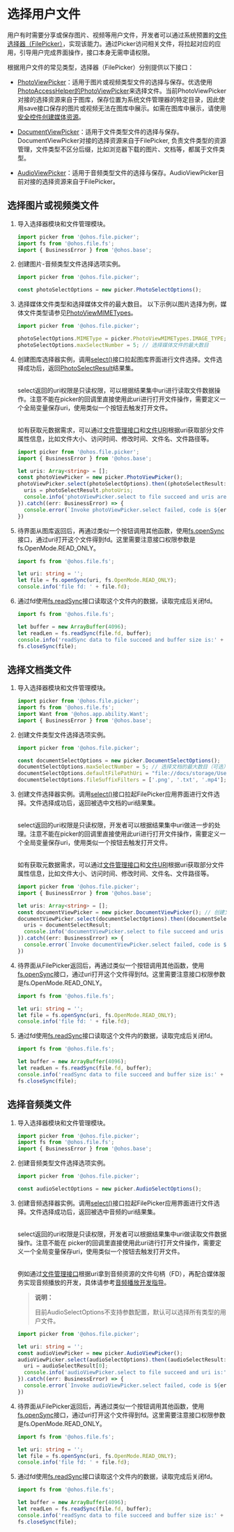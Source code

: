 # 选择用户文件

用户有时需要分享或保存图片、视频等用户文件，开发者可以通过系统预置的[文件选择器（FilePicker）](../reference/apis/js-apis-file-picker.md)，实现该能力。通过Picker访问相关文件，将拉起对应的应用，引导用户完成界面操作，接口本身无需申请权限。

根据用户文件的常见类型，选择器（FilePicker）分别提供以下接口：

- [PhotoViewPicker](../reference/apis/js-apis-file-picker.md#photoviewpicker)：适用于图片或视频类型文件的选择与保存。优选使用[PhotoAccessHelper的PhotoViewPicker](../reference/apis/js-apis-photoAccessHelper.md)来选择文件。当前PhotoViewPicker对接的选择资源来自于图库，保存位置为系统文件管理器的特定目录，因此使用save接口保存的图片或视频无法在图库中展示。如需在图库中展示，请使用[安全控件创建媒体资源](./photoAccessHelper-resource-guidelines.md#使用安全控件创建媒体资源)。

- [DocumentViewPicker](../reference/apis/js-apis-file-picker.md#documentviewpicker)：适用于文件类型文件的选择与保存。DocumentViewPicker对接的选择资源来自于FilePicker, 负责文件类型的资源管理，文件类型不区分后缀，比如浏览器下载的图片、文档等，都属于文件类型。

- [AudioViewPicker](../reference/apis/js-apis-file-picker.md#audioviewpicker)：适用于音频类型文件的选择与保存。AudioViewPicker目前对接的选择资源来自于FilePicker。

## 选择图片或视频类文件

1. 导入选择器模块和文件管理模块。

   ```ts
   import picker from '@ohos.file.picker';
   import fs from '@ohos.file.fs';
   import { BusinessError } from '@ohos.base';
   ```

2. 创建图片-音频类型文件选择选项实例。

   ```ts
   import picker from '@ohos.file.picker';
   
   const photoSelectOptions = new picker.PhotoSelectOptions();
   ```

3. 选择媒体文件类型和选择媒体文件的最大数目。
   以下示例以图片选择为例，媒体文件类型请参见[PhotoViewMIMETypes](../reference/apis/js-apis-file-picker.md#photoviewmimetypes)。

   ```ts
   import picker from '@ohos.file.picker';
   
   photoSelectOptions.MIMEType = picker.PhotoViewMIMETypes.IMAGE_TYPE; // 过滤选择媒体文件类型为IMAGE
   photoSelectOptions.maxSelectNumber = 5; // 选择媒体文件的最大数目
   ```

4. 创建图库选择器实例，调用[select()](../reference/apis/js-apis-file-picker.md#select)接口拉起图库界面进行文件选择。文件选择成功后，返回[PhotoSelectResult](../reference/apis/js-apis-file-picker.md#photoselectresult)结果集。
   
   </br>select返回的uri权限是只读权限，可以根据结果集中uri进行读取文件数据操作。注意不能在picker的回调里直接使用此uri进行打开文件操作，需要定义一个全局变量保存uri，使用类似一个按钮去触发打开文件。

   </br>如有获取元数据需求，可以通过[文件管理接口](../reference/apis/js-apis-file-fs.md)和[文件URI](../reference/apis/js-apis-file-fileuri.md)根据uri获取部分文件属性信息，比如文件大小、访问时间、修改时间、文件名、文件路径等。

   ```ts
   import picker from '@ohos.file.picker';
   import { BusinessError } from '@ohos.base';
   
   let uris: Array<string> = [];
   const photoViewPicker = new picker.PhotoViewPicker();
   photoViewPicker.select(photoSelectOptions).then((photoSelectResult: picker.PhotoSelectResult) => {
     uris = photoSelectResult.photoUris;
     console.info('photoViewPicker.select to file succeed and uris are:' + uris);
   }).catch((err: BusinessError) => {
     console.error(`Invoke photoViewPicker.select failed, code is ${err.code}, message is ${err.message}`);
   })
   ```

5. 待界面从图库返回后，再通过类似一个按钮调用其他函数，使用[fs.openSync](../reference/apis/js-apis-file-fs.md#fsopensync)接口，通过uri打开这个文件得到fd。这里需要注意接口权限参数是fs.OpenMode.READ_ONLY。

   ```ts
   import fs from '@ohos.file.fs';
   
   let uri: string = '';
   let file = fs.openSync(uri, fs.OpenMode.READ_ONLY);
   console.info('file fd: ' + file.fd);
   ```

6. 通过fd使用[fs.readSync](../reference/apis/js-apis-file-fs.md#readsync)接口读取这个文件内的数据，读取完成后关闭fd。

   ```ts
   import fs from '@ohos.file.fs';
   
   let buffer = new ArrayBuffer(4096);
   let readLen = fs.readSync(file.fd, buffer);
   console.info('readSync data to file succeed and buffer size is:' + readLen);
   fs.closeSync(file);
   ```

## 选择文档类文件

1. 导入选择器模块和文件管理模块。

   ```ts
   import picker from '@ohos.file.picker';
   import fs from '@ohos.file.fs';
   import Want from '@ohos.app.ability.Want';
   import { BusinessError } from '@ohos.base';
   ```

2. 创建文件类型文件选择选项实例。

   ```ts
   import picker from '@ohos.file.picker';
   
   const documentSelectOptions = new picker.DocumentSelectOptions(); 
   documentSelectOptions.maxSelectNumber = 5; // 选择文档的最大数目（可选）
   documentSelectOptions.defaultFilePathUri = "file://docs/storage/Users/currentUser/test"; // 指定选择的文件或者目录路径（可选）
   documentSelectOptions.fileSuffixFilters = ['.png', '.txt', '.mp4']; // 选择文件的后缀类型（可选）
   ```

3. 创建文件选择器实例。调用[select()](../reference/apis/js-apis-file-picker.md#select-3)接口拉起FilePicker应用界面进行文件选择。文件选择成功后，返回被选中文档的uri结果集。
   
   </br>select返回的uri权限是只读权限，开发者可以根据结果集中uri做进一步的处理。注意不能在picker的回调里直接使用此uri进行打开文件操作，需要定义一个全局变量保存uri，使用类似一个按钮去触发打开文件。
   
   </br>如有获取元数据需求，可以通过[文件管理接口](../reference/apis/js-apis-file-fs.md)和[文件URI](../reference/apis/js-apis-file-fileuri.md)根据uri获取部分文件属性信息，比如文件大小、访问时间、修改时间、文件名、文件路径等。

   ```ts
   import picker from '@ohos.file.picker';
   import { BusinessError } from '@ohos.base';
   
   let uris: Array<string> = [];
   const documentViewPicker = new picker.DocumentViewPicker(); // 创建文件选择器实例
   documentViewPicker.select(documentSelectOptions).then((documentSelectResult: Array<string>) => {
     uris = documentSelectResult;
     console.info('documentViewPicker.select to file succeed and uris are:' + uris);
   }).catch((err: BusinessError) => {
     console.error(`Invoke documentViewPicker.select failed, code is ${err.code}, message is ${err.message}`);
   })
   ```

4. 待界面从FilePicker返回后，再通过类似一个按钮调用其他函数，使用[fs.openSync](../reference/apis/js-apis-file-fs.md#fsopensync)接口，通过uri打开这个文件得到fd。这里需要注意接口权限参数是fs.OpenMode.READ_ONLY。

   ```ts
   import fs from '@ohos.file.fs';
   
   let uri: string = '';
   let file = fs.openSync(uri, fs.OpenMode.READ_ONLY);
   console.info('file fd: ' + file.fd);
   ```

5. 通过fd使用[fs.readSync](../reference/apis/js-apis-file-fs.md#readsync)接口读取这个文件内的数据，读取完成后关闭fd。

   ```ts
   import fs from '@ohos.file.fs';
   
   let buffer = new ArrayBuffer(4096);
   let readLen = fs.readSync(file.fd, buffer);
   console.info('readSync data to file succeed and buffer size is:' + readLen);
   fs.closeSync(file);
   ```


## 选择音频类文件

1. 导入选择器模块和文件管理模块。

   ```ts
   import picker from '@ohos.file.picker';
   import fs from '@ohos.file.fs';
   import { BusinessError } from '@ohos.base';
   ```

2. 创建音频类型文件选择选项实例。

   ```ts
   import picker from '@ohos.file.picker';
   
   const audioSelectOptions = new picker.AudioSelectOptions();
   ```

3. 创建音频选择器实例。调用[select()](../reference/apis/js-apis-file-picker.md#select-6)接口拉起FilePicker应用界面进行文件选择。文件选择成功后，返回被选中音频的uri结果集。
   
   </br>select返回的uri权限是只读权限，开发者可以根据结果集中uri做读取文件数据操作。注意不能在  picker的回调里直接使用此uri进行打开文件操作，需要定义一个全局变量保存uri，使用类似一个按钮去触发打开文件。
   
   </br>例如通过[文件管理接口](../reference/apis/js-apis-file-fs.md)根据uri拿到音频资源的文件句柄（FD），再配合媒体服务实现音频播放的开发，具体请参考[音频播放开发指导](../media/audio-playback-overview.md)。

   > **说明：**
   >
   > 目前AudioSelectOptions不支持参数配置，默认可以选择所有类型的用户文件。

   ```ts
   import picker from '@ohos.file.picker';
   
   let uri: string = '';
   const audioViewPicker = new picker.AudioViewPicker();
   audioViewPicker.select(audioSelectOptions).then((audioSelectResult: Array<string>) => {
     uri = audioSelectResult[0];
     console.info('audioViewPicker.select to file succeed and uri is:' + uri);
   }).catch((err: BusinessError) => {
     console.error(`Invoke audioViewPicker.select failed, code is ${err.code}, message is ${err.message}`);
   })
   ```

4. 待界面从FilePicker返回后，再通过类似一个按钮调用其他函数，使用[fs.openSync](../reference/apis/js-apis-file-fs.md#fsopensync)接口，通过uri打开这个文件得到fd。这里需要注意接口权限参数是fs.OpenMode.READ_ONLY。

   ```ts
   import fs from '@ohos.file.fs';
   
   let uri: string = '';
   let file = fs.openSync(uri, fs.OpenMode.READ_ONLY);
   console.info('file fd: ' + file.fd);
   ```

5. 通过fd使用[fs.readSync](../reference/apis/js-apis-file-fs.md#readsync)接口读取这个文件内的数据，读取完成后关闭fd。

   ```ts
   import fs from '@ohos.file.fs';
   
   let buffer = new ArrayBuffer(4096);
   let readLen = fs.readSync(file.fd, buffer);
   console.info('readSync data to file succeed and buffer size is:' + readLen);
   fs.closeSync(file);
   ```
